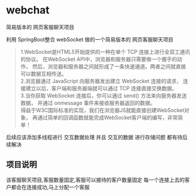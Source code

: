 # webchat
简易版本的 网页客服聊天项目

利用 SpringBoot整合 webSocket  做的一个简易版本的 网页客服聊天项目

>1.WebSocket是HTML5开始提供的一种在单个 TCP 连接上进行全双工通讯的协议。
在WebSocket API中，浏览器和服务器只需要做一个握手的动作，
然后，浏览器和服务器之间就形成了一条快速通道。两者之间就直接可以数据互相传送。  
>2.浏览器通过 JavaScript 向服务器发出建立 WebSocket 连接的请求，
连接建立以后，客户端和服务器端就可以通过 TCP 连接直接交换数据。  
>3.当你获取 WebSocket 连接后，你可以通过 send() 方法来向服务器发送数据，
并通过 onmessage 事件来接收服务器返回的数据。  
得益于W3C国际标准的实现，我们在浏览器JS就能直接创建WebSocket对象，
再通过简单的回调函数就能完成WebSocket客户端的编写，非常简单！

后续应该添加多线程进行  交互数据处理
并且  交互的数据  进行存储问题
都有待后续解决


## 项目说明
该客服聊天项目,客服数量固定,客服可以接待的客户数量固定
每一个连接上去的客户都会在连接成功,马上分配一个客服
